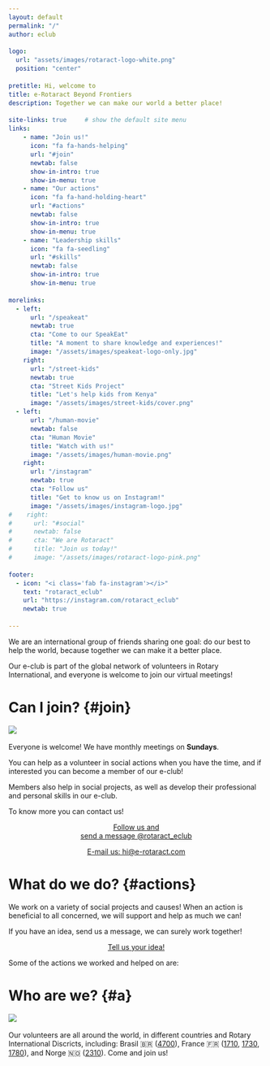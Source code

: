 ```yaml
---
layout: default
permalink: "/"
author: eclub

logo:
  url: "assets/images/rotaract-logo-white.png"
  position: "center"

pretitle: Hi, welcome to
title: e-Rotaract Beyond Frontiers
description: Together we can make our world a better place!

site-links: true     # show the default site menu
links:
    - name: "Join us!"
      icon: "fa fa-hands-helping"
      url: "#join"
      newtab: false
      show-in-intro: true
      show-in-menu: true
    - name: "Our actions" 
      icon: "fa fa-hand-holding-heart"
      url: "#actions"
      newtab: false
      show-in-intro: true
      show-in-menu: true
    - name: "Leadership skills"
      icon: "fa fa-seedling"
      url: "#skills"
      newtab: false
      show-in-intro: true
      show-in-menu: true

morelinks:
  - left:
      url: "/speakeat"
      newtab: true
      cta: "Come to our SpeakEat"
      title: "A moment to share knowledge and experiences!"
      image: "/assets/images/speakeat-logo-only.jpg"
    right:
      url: "/street-kids"
      newtab: true
      cta: "Street Kids Project"
      title: "Let's help kids from Kenya"
      image: "/assets/images/street-kids/cover.png"
  - left:
      url: "/human-movie"
      newtab: false
      cta: "Human Movie"
      title: "Watch with us!"
      image: "/assets/images/human-movie.png"
    right:
      url: "/instagram"
      newtab: true
      cta: "Follow us"
      title: "Get to know us on Instagram!"
      image: "/assets/images/instagram-logo.jpg"
#    right:
#      url: "#social"
#      newtab: false
#      cta: "We are Rotaract"
#      title: "Join us today!"
#      image: "/assets/images/rotaract-logo-pink.png"

footer:
  - icon: "<i class='fab fa-instagram'></i>"
    text: "rotaract_eclub"
    url: "https://instagram.com/rotaract_eclub"
    newtab: true

---
```


We are an international group of friends sharing one goal: do our best to help the world, because together we can make it a better place.

Our e-club is part of the global network of volunteers in Rotary International, and everyone is welcome to join our virtual meetings!



# Can I join? {#join}

![]({{site.baseurl}}/assets/images/friends-toast.jpg)

Everyone is welcome! We have monthly meetings on **Sundays**.

You can help as a volunteer in social actions when you have the time, and if interested you can become a member of our e-club!

Members also help in social projects, as well as develop their professional and personal skills in our e-club.

To know more you can contact us!

<p style="text-align: center;">
  <a href="/instagram" target="_blank" class="button button-primary">
    <i class="fab fa-instagram fa-lg"></i> Follow us and<br> send a message @rotaract_eclub
  </a>
</p>
<p style="text-align: center;">
  <a href="mailto:hi@e-rotaract.com" target="_blank" class="button">
    <i class="fa fa-envelope fa-lg"></i> E-mail us: hi@e-rotaract.com
  </a>
</p>



# What do we do? {#actions}

We work on a variety of social projects and causes! When an action is beneficial to all concerned, we will support and help as much we can!

If you have an idea, send us a message, we can surely work together!

<p style="text-align: center;">
  <a href="#join" class="button">
    <i class="fa fa-lightbulb fa-lg"></i> Tell us your idea!
  </a>
</p>

Some of the actions we worked and helped on are:

<script>
  var actions = [
    { url: "/street-kids", img: "/assets/images/actions/street-kids.png" },
    { url: "/speakeat", img: "/assets/images/actions/speakeat.png" },
    { url: "/human-movie", img: "/assets/images/actions/human-movie.png" }
  ];

  shuffle(actions)

  for (it in actions) {
    document.write('<a target="_blank" href="' + actions[it].url  + '">' +
      '<img class="half" src="' + actions[it].img + '">' +
      '</a>'
      )
  }
</script>



# Who are we? {#a}

![]({{site.baseurl}}/assets/images/hands-heart.jpg)

Our volunteers are all around the world, in different countries and Rotary International Discricts, including:
Brasil 🇧🇷 (<a target="_blank" href="https://www.rotary4700.org.br/home">4700</a>),
France 🇫🇷 (<a target="_blank" href="https://rotary1710.org">1710</a>, <a target="_blank" href="https://www.rotary1730.org">1730</a>, <a target="_blank" href="https://www.rotary1780.org">1780</a>),
and Norge 🇳🇴 (<a target="_blank" href="https://d2310.rotary.no">2310</a>).
Come and join us!

<script>
  var participants = [
    { img: "/assets/images/participants/alex.png" },
    { img: "/assets/images/participants/debora.png" },
    { img: "/assets/images/participants/emiline.png" },
    { img: "/assets/images/participants/iaco.png" },
    { img: "/assets/images/participants/leo.png" },
    { img: "/assets/images/participants/magali.png" }
  ];

  shuffle(participants)

  for (it in participants) {
    document.write('<img class="half2" src="' + participants[it].img + '">')
  }

  document.write('<a href="#join"><img class="half2" src="/assets/images/participants/you.gif"></a>')
</script>
